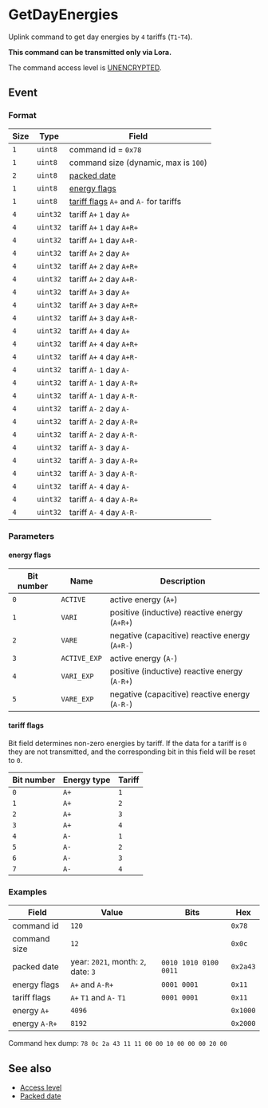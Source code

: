 # GetDayEnergies

Uplink command to get day energies by `4` tariffs (`T1`-`T4`).

**This command can be transmitted only via Lora.**

The command access level is [UNENCRYPTED](../../basics.md#command-access-level).


## Event

### Format

| Size | Type     | Field                                                              |
| ---- | -------- | ------------------------------------------------------------------ |
| `1`  | `uint8`  | command id = `0x78`                                                |
| `1`  | `uint8`  | command size (dynamic, max is `100`)                               |
| `2`  | `uint8`  | [packed date](../../types.md#packed-date)                          |
| `1`  | `uint8`  | [energy flags](#energy-flags)                                      |
| `1`  | `uint8`  | [tariff flags](#non-zero-energies-flags) `A+` and `A-` for tariffs |
| `4`  | `uint32` | tariff `A+` `1` day `A+`                                           |
| `4`  | `uint32` | tariff `A+` `1` day `A+R+`                                         |
| `4`  | `uint32` | tariff `A+` `1` day `A+R-`                                         |
| `4`  | `uint32` | tariff `A+` `2` day `A+`                                           |
| `4`  | `uint32` | tariff `A+` `2` day `A+R+`                                         |
| `4`  | `uint32` | tariff `A+` `2` day `A+R-`                                         |
| `4`  | `uint32` | tariff `A+` `3` day `A+`                                           |
| `4`  | `uint32` | tariff `A+` `3` day `A+R+`                                         |
| `4`  | `uint32` | tariff `A+` `3` day `A+R-`                                         |
| `4`  | `uint32` | tariff `A+` `4` day `A+`                                           |
| `4`  | `uint32` | tariff `A+` `4` day `A+R+`                                         |
| `4`  | `uint32` | tariff `A+` `4` day `A+R-`                                         |
| `4`  | `uint32` | tariff `A-` `1` day `A-`                                           |
| `4`  | `uint32` | tariff `A-` `1` day `A-R+`                                         |
| `4`  | `uint32` | tariff `A-` `1` day `A-R-`                                         |
| `4`  | `uint32` | tariff `A-` `2` day `A-`                                           |
| `4`  | `uint32` | tariff `A-` `2` day `A-R+`                                         |
| `4`  | `uint32` | tariff `A-` `2` day `A-R-`                                         |
| `4`  | `uint32` | tariff `A-` `3` day `A-`                                           |
| `4`  | `uint32` | tariff `A-` `3` day `A-R+`                                         |
| `4`  | `uint32` | tariff `A-` `3` day `A-R-`                                         |
| `4`  | `uint32` | tariff `A-` `4` day `A-`                                           |
| `4`  | `uint32` | tariff `A-` `4` day `A-R+`                                         |
| `4`  | `uint32` | tariff `A-` `4` day `A-R-`                                         |

### Parameters

#### energy flags

| Bit number | Name         | Description                                    |
| ---------- | ------------ | ---------------------------------------------- |
| `0`        | `ACTIVE`     | active energy (`A+`)                           |
| `1`        | `VARI`       | positive (inductive) reactive energy (`A+R+`)  |
| `2`        | `VARE`       | negative (capacitive) reactive energy (`A+R-`) |
| `3`        | `ACTIVE_EXP` | active energy (`A-`)                           |
| `4`        | `VARI_EXP`   | positive (inductive) reactive energy (`A-R+`)  |
| `5`        | `VARE_EXP`   | negative (capacitive) reactive energy (`A-R-`) |

#### tariff flags

Bit field determines non-zero energies by tariff.
If the data for a tariff is `0` they are not transmitted, and the corresponding bit in this field will be reset to `0`.

| Bit number | Energy type | Tariff |
| ---------- | ----------- | ------ |
| `0`        | `A+`        | `1`    |
| `1`        | `A+`        | `2`    |
| `2`        | `A+`        | `3`    |
| `3`        | `A+`        | `4`    |
| `4`        | `A-`        | `1`    |
| `5`        | `A-`        | `2`    |
| `6`        | `A-`        | `3`    |
| `7`        | `A-`        | `4`    |

### Examples

| Field         | Value                               | Bits                  | Hex      |
| ------------- | ----------------------------------- | --------------------- | -------- |
| command id    | `120`                               |                       | `0x78`   |
| command size  | `12`                                |                       | `0x0c`   |
| packed date   | year: `2021`, month: `2`, date: `3` | `0010 1010 0100 0011` | `0x2a43` |
| energy flags  | `A+` and `A-R+`                     | `0001 0001`           | `0x11`   |
| tariff flags  | `A+` `T1` and `A-` `T1`             | `0001 0001`           | `0x11`   |
| energy `A+`   | `4096`                              |                       | `0x1000` |
| energy `A-R+` | `8192`                              |                       | `0x2000` |

Command hex dump: `78 0c 2a 43 11 11 00 00 10 00 00 00 20 00`


## See also

* [Access level](../../basics.md#command-access-level)
* [Packed date](../../types.md#packed-date)
